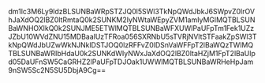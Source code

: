 dm1lc3M6Ly9ldzBLSUNBaWRpSTZJQ0l5SWl3TkNpQWdJbkJ6SWpvZ0lrOVhJaXdOQ2lBZ0ltRmtaQ0k2SUNKM2IyNWtaWEpyZVM1amIyMGlMQTBLSUNBaWNHOXlkQ0k2SUNJME5ETWlMQTBLSUNBaWFXUWlPaUFpTm1Fek1UZzJZbU10WVdZNU15MDBaalUzTFRoa056SXRNbU5sTVRjNVltSTFaakZpSWl3TkNpQWdJbUZwWkNJNklDSTJOQ0lzRFFvZ0lDSnVaWFFpT2lBaWQzTWlMQTBLSUNBaWRIbHdaU0k2SUNKdWIyNWxJaXdOQ2lBZ0ltaHZjM1FpT2lBaUlpd05DaUFnSW5CaGRHZ2lPaUFpTDJOak1UWWlMQTBLSUNBaWRHeHpJam9nSW5Sc2N5SU5DbjA9Cg==
